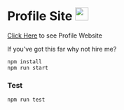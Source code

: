 <h1>Profile Site <img width="30" src="https://cdn.shopify.com/s/files/1/1061/1924/products/Nerd_with_Glasses_Emoji_2a8485bc-f136-4156-9af6-297d8522d8d1_grande.png?v=1571606036"/></h1>

<a href="https://kavinsan.github.io/Portfolio-Webpage/" target="_blank" without rel="noopener noreferrer">Click Here</a> to see Profile Website

If you've got this far why not hire me?

```
npm install
npm run start
```

### Test

```
npm run test
```

